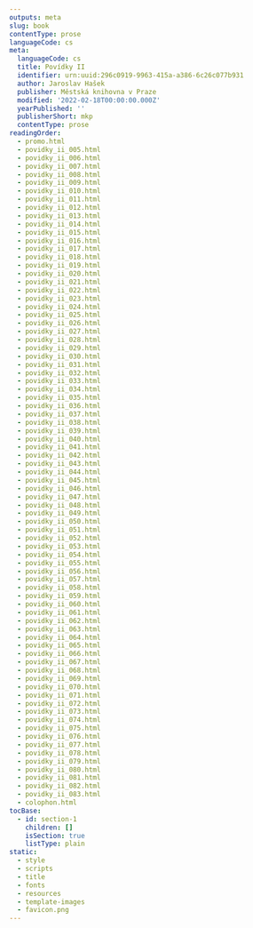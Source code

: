 ```yaml
---
outputs: meta
slug: book
contentType: prose
languageCode: cs
meta:
  languageCode: cs
  title: Povídky II
  identifier: urn:uuid:296c0919-9963-415a-a386-6c26c077b931
  author: Jaroslav Hašek
  publisher: Městská knihovna v Praze
  modified: '2022-02-18T00:00:00.000Z'
  yearPublished: ''
  publisherShort: mkp
  contentType: prose
readingOrder:
  - promo.html
  - povidky_ii_005.html
  - povidky_ii_006.html
  - povidky_ii_007.html
  - povidky_ii_008.html
  - povidky_ii_009.html
  - povidky_ii_010.html
  - povidky_ii_011.html
  - povidky_ii_012.html
  - povidky_ii_013.html
  - povidky_ii_014.html
  - povidky_ii_015.html
  - povidky_ii_016.html
  - povidky_ii_017.html
  - povidky_ii_018.html
  - povidky_ii_019.html
  - povidky_ii_020.html
  - povidky_ii_021.html
  - povidky_ii_022.html
  - povidky_ii_023.html
  - povidky_ii_024.html
  - povidky_ii_025.html
  - povidky_ii_026.html
  - povidky_ii_027.html
  - povidky_ii_028.html
  - povidky_ii_029.html
  - povidky_ii_030.html
  - povidky_ii_031.html
  - povidky_ii_032.html
  - povidky_ii_033.html
  - povidky_ii_034.html
  - povidky_ii_035.html
  - povidky_ii_036.html
  - povidky_ii_037.html
  - povidky_ii_038.html
  - povidky_ii_039.html
  - povidky_ii_040.html
  - povidky_ii_041.html
  - povidky_ii_042.html
  - povidky_ii_043.html
  - povidky_ii_044.html
  - povidky_ii_045.html
  - povidky_ii_046.html
  - povidky_ii_047.html
  - povidky_ii_048.html
  - povidky_ii_049.html
  - povidky_ii_050.html
  - povidky_ii_051.html
  - povidky_ii_052.html
  - povidky_ii_053.html
  - povidky_ii_054.html
  - povidky_ii_055.html
  - povidky_ii_056.html
  - povidky_ii_057.html
  - povidky_ii_058.html
  - povidky_ii_059.html
  - povidky_ii_060.html
  - povidky_ii_061.html
  - povidky_ii_062.html
  - povidky_ii_063.html
  - povidky_ii_064.html
  - povidky_ii_065.html
  - povidky_ii_066.html
  - povidky_ii_067.html
  - povidky_ii_068.html
  - povidky_ii_069.html
  - povidky_ii_070.html
  - povidky_ii_071.html
  - povidky_ii_072.html
  - povidky_ii_073.html
  - povidky_ii_074.html
  - povidky_ii_075.html
  - povidky_ii_076.html
  - povidky_ii_077.html
  - povidky_ii_078.html
  - povidky_ii_079.html
  - povidky_ii_080.html
  - povidky_ii_081.html
  - povidky_ii_082.html
  - povidky_ii_083.html
  - colophon.html
tocBase:
  - id: section-1
    children: []
    isSection: true
    listType: plain
static:
  - style
  - scripts
  - title
  - fonts
  - resources
  - template-images
  - favicon.png
---
```

